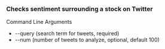 ### Checks sentiment surrounding a stock on Twitter

Command Line Arguments
* --query (search term for tweets, required)
* --num (number of tweets to analyze, optional, default 100)